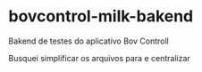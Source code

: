# bovcontrol-milk-bakend
Bakend de testes do aplicativo Bov Controll

Busquei simplificar os arquivos para e centralizar
